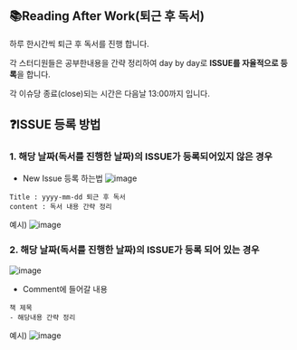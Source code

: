 ## 📚Reading After Work(퇴근 후 독서)

하루 한시간씩 퇴근 후 독서를 진행 합니다.

각 스터디원들은 공부한내용을 간략 정리하여 day by day로 **ISSUE를 자율적으로 등록**을 합니다.

각 이슈당 종료(close)되는 시간은 다음날 13:00까지 입니다.

## ❓ISSUE 등록 방법 

### 1. 해당 날짜(독서를 진행한 날짜)의 ISSUE가 등록되어있지 않은 경우
- New Issue 등록 하는법
![image](https://github.com/techbook-study/reading-after-work/assets/105155862/d9907cd2-1e77-4a09-9a13-21bdf3f4f62c)

```
Title : yyyy-mm-dd 퇴근 후 독서
content : 독서 내용 간략 정리
```

예시)
![image](https://github.com/techbook-study/reading-after-work/assets/105155862/daa4aa13-97f5-4fbd-ad5d-b32c5a76cd94)


### 2. 해당 날짜(독서를 진행한 날짜)의 ISSUE가 등록 되어 있는 경우
![image](https://github.com/techbook-study/reading-after-work/assets/105155862/d79cb940-ba26-492a-ae76-4f3816ca5180)


- Comment에 들어갈 내용

```
책 제목
- 해당내용 간략 정리
```
예시)
![image](https://github.com/techbook-study/reading-after-work/assets/105155862/c392638c-c9b9-4ade-8f9b-e79bba905042)
